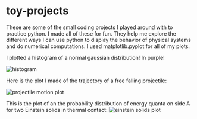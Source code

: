 # toy-projects
These are some of the small coding projects I played around with to practice python.
I made all of these for fun. They help me explore the different ways I can use python to display the behavior of physical systems and do numerical computations. I used matplotlib.pyplot for all of my plots.

I plotted a histogram of a normal gaussian distribution! In purple!

![histogram](https://user-images.githubusercontent.com/109223669/184136887-98a1afcc-6bb4-4251-a7f5-31142ce0aa47.png)

Here is the plot I made of the trajectory of a free falling projectile:

![projectile motion plot](https://user-images.githubusercontent.com/109223669/184137408-cfb9d473-12bc-4e5f-a7d2-a638ab3a9399.png)

This is the plot of an the probability distribution of energy quanta on side A for two Einstein solids in thermal contact: 
![einstein solids plot](https://user-images.githubusercontent.com/109223669/184136607-9b31bcab-6aa8-4247-9806-9a982848f6a7.png)

